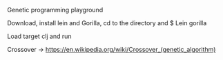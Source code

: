 Genetic programming playground

Download, install lein and Gorilla, cd to the directory and $ Lein gorilla 

Load target clj and run

Crossover -> https://en.wikipedia.org/wiki/Crossover_(genetic_algorithm)
